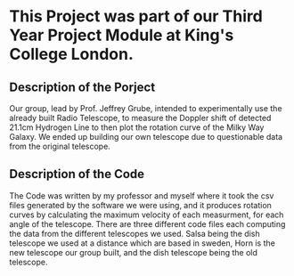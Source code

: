 # This Project was part of our Third Year Project Module at King's College London.

## Description of the Porject

Our group, lead by Prof. Jeffrey Grube, intended to experimentally use the already built Radio Telescope, to measure the Doppler shift of detected 21.1cm Hydrogen Line to then plot the rotation curve of the Milky Way Galaxy. We ended up building our own telescope due to questionable data from the original telescope.

## Description of the Code

The Code was written by my professor and myself where it took the csv files generated by the software we were using, and it produces rotation curves by calculating the maximum velocity of each measurment, for each angle of the telescope. There are three different code files each computing the data from the different telescopes we used. Salsa being the dish telescope we used at a distance which are based in sweden, Horn is the new telescope our group built, and the dish telescope being the old telescope.

